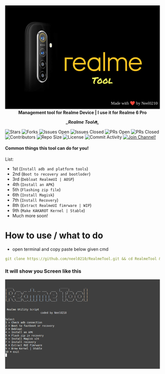 
<p align="center">
        <img src="tools/resources/RealmeTool.png" alt="RealmeTool">
        <br>
    <b>Management tool for Realme Device | I use it for Realme 6 Pro</b>
        </br>
 </p>
 
<p align="center">
 <b><i>_Realme Tool🔥_</i></b>
</p>

![Stars](https://img.shields.io/github/stars/neel0210/RealmeTool)
![Forks](https://img.shields.io/github/forks/neel0210/RealmeTool)
![Issues Open](https://img.shields.io/github/issues/neel0210/RealmeTool)
![Issues Closed](https://img.shields.io/github/issues-closed/neel0210/RealmeTool)
![PRs Open](https://img.shields.io/github/issues-pr/neel0210/RealmeTool)
![PRs Closed](https://img.shields.io/github/issues-pr-closed/neel0210/RealmeTool)
![Contributors](https://img.shields.io/github/contributors/neel0210/RealmeTool)
![Repo Size](https://img.shields.io/github/repo-size/neel0210/RealmeTool)
![License](https://img.shields.io/github/license/neel0210/RealmeTool)
![Commit Activity](https://img.shields.io/github/commit-activity/m/neel0210/RealmeTool)
[![Join Channel!](https://img.shields.io/badge/Join%20Channel-!-red)](https://t.me/prishsupport)

#### Common things this tool can do for you!

List:

- 1st (`Install adb and platform tools`)
- 2nd (`Boot to recovery and bootloder`)
- 3rd (`Debloat RealmeUI | AOSP`)
- 4th (`Install an APK`)
- 5th (`Flashing zip file`)
- 6th (`Install Magisk`)
- 7th (`Install Recovery`)
- 8th (`Extract RealmeUI fimrware | WIP`)
- 9th (`Make KAKAROT Kernel | Stable`)
- Much more soon!

# How to use / what to do

  - open terminal  and copy paste below given cmd  
```yaml
git clone https://github.com/neel0210/RealmeTool.git && cd RealmeTool && chmod a+x neel.sh && bash tools.sh
```
### It will show you Screen like this

<div align="center">
    <img src="tools/resources/HOWITLOOK.png"/>
</div>

